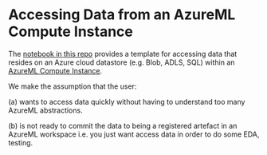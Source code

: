 # Accessing Data from an AzureML Compute Instance

The [notebook in this repo](./access_data_on_ci_template.ipynb) provides a template for accessing data that resides on an Azure cloud datastore (e.g. Blob, 
ADLS, SQL) within an [AzureML Compute Instance](https://docs.microsoft.com/en-gb/azure/machine-learning/service/concept-compute-instance).

We make the assumption that the user:

(a) wants to access data quickly without having to understand too many AzureML abstractions.

(b) is not ready to commit the data to being a registered artefact in an AzureML workspace i.e. you just want access data in order to do some EDA, testing.
